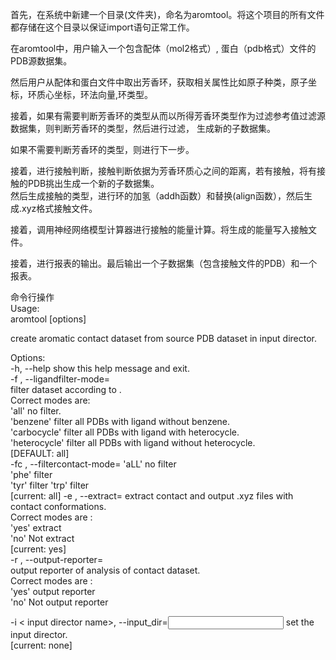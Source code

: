 
首先，在系统中新建一个目录(文件夹)，命名为aromtool。将这个项目的所有文件都存储在这个目录以保证import语句正常工作。  

在aromtool中，用户输入一个包含配体（mol2格式）, 蛋白（pdb格式）文件的PDB源数据集。

然后用户从配体和蛋白文件中取出芳香环，获取相关属性比如原子种类，原子坐标，环质心坐标，环法向量,环类型。  

接着，如果有需要判断芳香环的类型从而以所得芳香环类型作为过滤参考值过滤源数据集，则判断芳香环的类型，然后进行过滤，
生成新的子数据集。 
 
如果不需要判断芳香环的类型，则进行下一步。
 
接着，进行接触判断，接触判断依据为芳香环质心之间的距离，若有接触，将有接触的PDB挑出生成一个新的子数据集。  
然后生成接触的类型，进行环的加氢（addh函数）和替换(align函数），然后生成.xyz格式接触文件。

接着，调用神经网络模型计算器进行接触的能量计算。将生成的能量写入接触文件。

接着，进行报表的输出。最后输出一个子数据集（包含接触文件的PDB）和一个报表。

命令行操作  
Usage:  
  aromtool [options] <input-dir>  

  create aromatic contact dataset from source PDB dataset in input director.  
  
  
Options:  
  -h, --help            show this help message and exit.    
  -f <mode>, --ligandfilter-mode=<mode>  
                        filter dataset according to <mode>.   
                        Correct modes are:    
                        'all' no filter.   
                        'benzene' filter all PDBs with ligand without benzene.    
                        'carbocycle' filter all PDBs with ligand with heterocycle.     
                        'heterocycle' filter all PDBs with ligand without heterocycle.    
                        [DEFAULT: all]    
  -fc <mode>, --filtercontact-mode=<mode>
                        'aLL' no filter   
                        'phe' filter                      
                        'tyr' filter
                        'trp' filter        
                         [current: all]
  -e <mode>, --extract=<mode>
                        extract contact and output .xyz files with contact conformations.    
                        Correct modes are :   
                        'yes' extract   
                        'no' Not extract   
                        [current: yes]  
  -r <mode>, --output-reporter=<mode>  
                        output reporter of analysis of contact dataset.  
                        Correct modes are :     
                        'yes' output reporter   
                        'no' Not output reporter   
  
  -i < input director name>, --input_dir=<input director name>
                        set the input director.   
                        [current: none]
